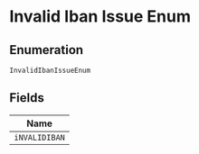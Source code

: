
# Invalid Iban Issue Enum

## Enumeration

`InvalidIbanIssueEnum`

## Fields

| Name |
|  --- |
| `iNVALIDIBAN` |

